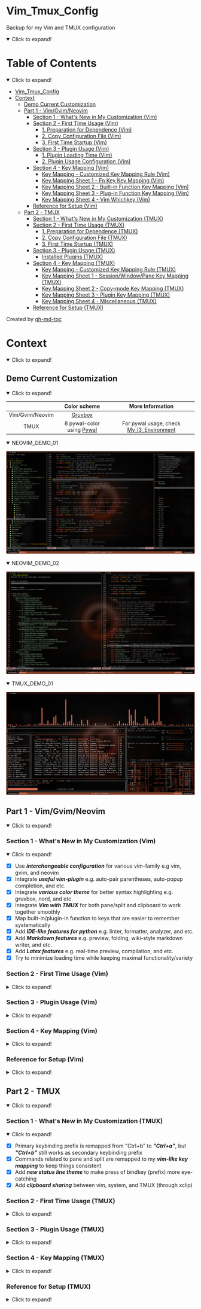 # Vim_Tmux_Config
Backup for my Vim and TMUX configuration

<details open>
<summary>Click to expand!</summary>

Table of Contents
=================
<details open>
<summary>Click to expand!</summary>

* [Vim_Tmux_Config](#vim_tmux_config)
* [Context](#context)
   * [Demo Current Customization](#demo-current-customization)
   * [Part 1 - Vim/Gvim/Neovim](#part-1---vimgvimneovim)
      * [Section 1 - What's New in My Customization (Vim)](#section-1---whats-new-in-my-customization-vim)
      * [Section 2 - First Time Usage (Vim)](#section-2---first-time-usage-vim)
         * [1. Preparation for Dependence (Vim)](#1-preparation-for-dependence-vim)
         * [2. Copy Configuration File (Vim)](#2-copy-configuration-file-vim)
         * [3. First Time Startup (Vim)](#3-first-time-startup-vim)
      * [Section 3 - Plugin Usage (Vim)](#section-3---plugin-usage-vim)
         * [1. Plugin Loading Time (Vim)](#1-plugin-loading-time-vim)
         * [2. Plugin Usage Configuration (Vim)](#2-plugin-usage-configuration-vim)
      * [Section 4 - Key Mapping (Vim)](#section-4---key-mapping-vim)
         * [Key Mapping - Customized Key Mapping Rule (Vim)](#key-mapping---customized-key-mapping-rule-vim)
         * [Key Mapping Sheet 1 - Fn Key Key Mapping (Vim)](#key-mapping-sheet-1---fn-key-key-mapping-vim)
         * [Key Mapping Sheet 2 - Built-in Function Key Mapping (Vim)](#key-mapping-sheet-2---built-in-function-key-mapping-vim)
         * [Key Mapping Sheet 3 - Plug-in Function Key Mapping (Vim)](#key-mapping-sheet-3---plug-in-function-key-mapping-vim)
         * [Key Mapping Sheet 4 - Vim Whichkey (Vim)](#key-mapping-sheet-4---vim-whichkey-vim)
      * [Reference for Setup (Vim)](#reference-for-setup-vim)
   * [Part 2 - TMUX](#part-2---tmux)
      * [Section 1 - What's New in My Customization (TMUX)](#section-1---whats-new-in-my-customization-tmux)
      * [Section 2 - First Time Usage (TMUX)](#section-2---first-time-usage-tmux)
         * [1. Preparation for Dependence (TMUX)](#1-preparation-for-dependence-tmux)
         * [2. Copy Configuration File (TMUX)](#2-copy-configuration-file-tmux)
         * [3. First Time Startup (TMUX)](#3-first-time-startup-tmux)
      * [Section 3 - Plugin Usage (TMUX)](#section-3---plugin-usage-tmux)
         * [Installed Plugins (TMUX)](#installed-plugins-tmux)
      * [Section 4 - Key Mapping (TMUX)](#section-4---key-mapping-tmux)
         * [Key Mapping - Customized Key Mapping Rule (TMUX)](#key-mapping---customized-key-mapping-rule-tmux)
         * [Key Mapping Sheet 1 - Session/Window/Pane Key Mapping (TMUX)](#key-mapping-sheet-1---sessionwindowpane-key-mapping-tmux)
         * [Key Mapping Sheet 2 - Copy-mode Key Mapping (TMUX)](#key-mapping-sheet-2---copy-mode-key-mapping-tmux)
         * [Key Mapping Sheet 3 - Plugin Key Mapping (TMUX)](#key-mapping-sheet-3---plugin-key-mapping-tmux)
         * [Key Mapping Sheet 4 - Miscellaneous (TMUX)](#key-mapping-sheet-4---miscellaneous-tmux)
      * [Reference for Setup (TMUX)](#reference-for-setup-tmux)

Created by [gh-md-toc](https://github.com/ekalinin/github-markdown-toc)

</details>

# Context
<details open>
<summary>Click to expand!</summary>

## Demo Current Customization
<details open>
<summary>Click to expand!</summary>

|                 | Color scheme                                                     | More Information                                                                           |
| :-------------: | :--------------------------------------------------------------: | :----------------------------------------------------------------------------------------: |
| Vim/Gvim/Neovim | [Gruvbox](https://github.com/morhetz/gruvbox)                    |                                                                                            |
| TMUX            | 8 pywal-color using [Pywal](https://github.com/dylanaraps/pywal) | For pywal usage, check [My_I3_Environment](https://github.com/JordanWu1997/I3_Sway_Config) |

<details open>
<summary>NEOVIM_DEMO_01</summary>

![alt text](./demo/NEOVIM_DEMO_01.png "Title")

</details>

<details open>
<summary>NEOVIM_DEMO_02</summary>

![alt text](./demo/NEOVIM_DEMO_02.png "Title")

</details>

<details open>
<summary>TMUX_DEMO_01</summary>

![alt text](./demo/TMUX_DEMO_01.png "Title")

</details>
</details>

## Part 1 - Vim/Gvim/Neovim
<details open>
<summary>Click to expand!</summary>

### Section 1 - What's New in My Customization (Vim)
<details open>
<summary>Click to expand!</summary>

- [x] Use **_interchangeable configuration_** for various vim-family e.g vim, gvim, and neovim
- [x] Integrate **_useful vim-plugin_** e.g. auto-pair parentheses, auto-popup completion, and etc.
- [x] Integrate **_various color theme_** for better syntax highlighting e.g. gruvbox, nord, and etc.
- [x] Integrate **_Vim with TMUX_** for both pane/split and clipboard to work together smoothly
- [x] Map built-in/plugin-in function to keys that are easier to remember systematically
- [x] Add **_IDE-like features for python_** e.g. linter, formatter, analyzer, and etc.
- [x] Add **_Markdown features_** e.g. preview, folding, wiki-style markdown writer, and etc.
- [x] Add **_Latex features_** e.g. real-time preview, compilation, and etc.
- [x] Try to minimize loading time while keeping maximal functionality/variety

</details>

### Section 2 - First Time Usage (Vim)
<details>
<summary>Click to expand!</summary>

#### 1. Preparation for Dependence (Vim)

1. Common Requirement
- __Git__ [for plugin installation]
    ```bash
    #\ For Fedora
    dnf install git
    ```
- __Curl__ [for plugin manager setup]
    ```bash
    #\ For Fedora
    dnf install curl
    ```

2. Requirement for Diverse Vim
- __Vim__
    - version >= __7.0__
    - clipboard option is on (+clipboard) [for sharing system clipboard]
    - python3 option is on (+python3/dyn) [for python completion]
    ```bash
    #\ Check vim version and other options
    vim --version
    ```
- __Gvim__
    - version >= __7.0__
    - gvim already shipped with clipboard and python3 options
    ```bash
    #\ Check gvim version and other options
    vim --version
    ```
- __Neovim__
    - version >= __0.4__
    - neovim already shipped with clipboard and python3 options
    ```bash
    #\ Check nvim version and other options
    nvim --version
    ```
3. Requirement for Python Completion
- __ipython__ (version >= __7.20__) [python consoler]
    ```bash
    #\ Python3
    pip install ipython
    ```
- __jedi__ for jedi [python code analyzer]
    ```bash
    #\ Python3
    pip install jedi
    ```
- __pynvim__ for deoplete neovim plugin usage [python code analyzer]
    ```bash
    #\ Python3
    pip install pynvim
    ```
- __ipdb__ for ipdb [python breakpoint maker]
    ```bash
    #\ Python3
    pip install ipdb
    ```

4. Requirements for Basic Latex Compilation
- __texlive__ [latex suite]
    ```bash
    #\ For Fedora
    dnf install texlive-scheme-basic
    ```

5. Requirements for Latex/Markdown Viewer
- __Web browser with markdown extension__ (e.g. google-chrome, Firefox, and etc.) [for markdown preview]
    ```bash
    #\ For Fedora
    dnf install firefox
    ```
- __PDF viewer__ (e.g. zathura, Okular) [for latex preview]
    ```bash
    #\ For Fedora
    dnf install zathura*
    ```

#### 2. Copy Configuration File (Vim)
- __Vim/Gvim__
    1. copy `vimrc` to `$HOME` (current user's home)
    2. rename `vimrc` to `.vimrc`
    ```bash
    cp vimrc $HOME/.vimrc
    ```
- __Neovim__
    1. copy `vimrc` to `$HOME/.config/nvim` (create one if not exists)
    2. rename `vimrc` to `init.vim`
    ```bash
    mkdir -p $HOME/.config/nvim
    cp vimrc $HOME/.config/nvim/init.vim
    ```

#### 3. First Time Startup (Vim)
- Following installation should start automatically at the first time startup
    1. vim-plug (plug manager) installation via __curl__
        - If not working, try manually install vim-plug (also within this repository)
            ```bash
            #For vim/gvim
            cp -r vim/autoload $HOME/.vim
            #For neovim
            cp -r vim/autoload $HOME/.config/nvim
            ```
    2. vim plugin installation via __vim-plug__
        - If not working, try manually install vim-Plug
            ```bash
            #In vim command line mode
            :Pluginstall
            ```

</details>

### Section 3 - Plugin Usage (Vim)
<details>
<summary>Click to expand!</summary>

#### 1. Plugin Loading Time (Vim)
- Enable too much plugins may slow down your vim. You can check your loading time with following command
- For managing plugins enable/disable, see next section (Plugin usage configuration)
```bash
#For vim/gvim
vim --startuptime /tmp/startup.log FILE_TO_TEST +q && vim /tmp/startup.log
#For neovim
vim --startuptime /tmp/startup.log FILE_TO_TEST +q && vim /tmp/startup.log
```

#### 2. Plugin Usage Configuration (Vim)
for more details, check sections in vimrc

- Plugin usage can be configured in the first section of vimrc
    ```vim
    " ============================================================================
    " Vim and Neovim settings
    " ============================================================================
    " Select vim-plug to load, set GUI color (real color) support, and etc.
    " Assign 0 to disable plug option
    ```
- Detect using neovim or not (automatic detection)
    - Neovim is better for loading tons of plugins
    - Neovim configuration path is different from vim
    ```vim
    " Use vim or neovim (Auto-detect)
    let USING_NEOVIM = has('nvim')
    let USING_VIM = !USING_NEOVIM
    ```
- Check if using vim 8.0 or higher
    - If vim version is less than 8.0, some function is not available (e.g. terminal)
    - Required for
        - [Built-in] terminal mode
        - [Plug-in] vim-polyglot (multi-language support)
        - [Plug-in] ale (multi-languages syntax highlight)
    ```vim
    " Check if vim version >= 8.0 (also for neovim >= 0.5)
    let USING_VIM8 = 1
    ```
- Customize vim color scheme
    - For fancy symbol support, nerd font is needed (check https://github.com/ryanoasis/nerd-fonts )
    - For pywal theme support, pywal is needed (check https://github.com/dylanaraps/pywal ),
      also remember to change the directory path to your $HOME/.cache/wal
    ```vim
    " Customize vim theme (Include colorscheme and statusline)
    let USING_CUSTOMIZED_THEME = 1
    " Fancy symbols (Mainly affect lightline and nerdtree icon)
    let USING_FANCY_SYMBOLS = 1
    " Wal theme support (Xresources colortheme support, check pywal)
    "let USING_WAL_THEME = isdirectory('/home/jordankhwu/.cache/wal')
    let USING_WAL_THEME = 0
    ```
- Extra vim-plug
    - Extra plug for productivity (or enhance vim-built in function)
    - Including
        - [Plug-in] vim-startify (start page for empty buffer)
        - [Plug-in] goyo (distraction-free editor)
        - [Plug-in] limelight (light-off with goyo)
        - [Plug-in] yankring (clipboard history)
        - [Plug-in] vim-peekaboo (vim register viewer/manager)
        - [Plug-in] vim-markbar (vim mark viewer/manager)
        - [Plug-in] vim-easymotion (physical movement)
        - [Plug-in] AutoComplPop (auto completion pop-up)
        - [Plug-in] FixedTaskList (find TODO tag in vim)
        - [Plug-in] vim-hexokinase (hex color code color highlight support)
    ```vim
    " Extra vim-plug (Include easymotion, yankring, autocolpop, and etc.)
    let USING_EXTRA_PLUG = 1
    ```
- Coding tool vim-plug
    - Tools for coding, git, language syntax highlight
    - Including
        - [Plug-in] vim-polyglot (multi-language support)
        - [Plug-in] ale (multi-language syntax highlight)
        - [Plug-in] neoformat (code formatter)
        - [Plug-in] rainbow (pair bracket highlight)
        - [Plug-in] indentLine (indent line indicator)
        - [Plug-in] vim-indent-guides (indent highlight)
        - [Plug-in] vim-indent-object (add indent object to vim)
        - [Plug-in] vim-visual-multi (multiple cursors)
        - [Plug-in] vim-fugitive (git toolbox)
        - [Plug-in] vim-gitgutter (git diff highlight)
    ```vim
    " Coding tools vim-plug (Include syntax support, git function, and etc.)
    let USING_CODING_TOOL_PLUG = 1
    ```
- Python completion vim-plug
    - Tools for python completion
    - Requirements must be satisfied (check python completion preparation at the first session)
    - Including
        - [Plug-in] nvim-yarp (yet another remote plugin framework for neovim)
        - [Plug-in] vim-hug-neovim-rpc (plugin bridge from neovim to vim)
        - [Plug-in] deoplete-jedi (python completion)
        - [Plug-in] jedi-vim (definition and feature finder)
    ```vim
    " Python Completion (Use deoplete and jedi, neovim is recommended to be used)
    let USING_PYTHON_COMPLETION = 1
    " Python that used to install jedi, pynvim and python packages for completion
    let PYTHON_FOR_COMPLETION = '/home/jordankhwu/anaconda3/bin/python'
    ```
- GUI support
    - Functions for external GUI software
    - Requires
        - Latex previewer
        - Markdown previewer
    ```vim
    " Support of external GUI software (e.g. Okular, Google-chrome, and etc.)
    let USING_GUI_SOFTWARE = 1
    " Web browser for markdown preview
    let WEBBROWSER = 'brave-browser'
    ```

</details>

### Section 4 - Key Mapping (Vim)
<details>
<summary>Click to expand!</summary>

#### Key Mapping - Customized Key Mapping Rule (Vim)
<details open>
<summary>Click to expand!</summary>

> _1. Key Mapping should not be much different from the original VIM_
- To make life easier instead of filled up with bloated key mapping
> _2. Every function (motion) should start with a leader key for most of time_
- To prevent conflict with built-in hotkey or other program hotkeys
- In this configuration, leader key is __SPACE__ key
> 3. _Key mapping should be related to the name of the function_
- Make it easier to remember or connect with configuration
- e.g. "wrap toggle" function is mapped to `[Space]`+`[w]`+`[p]`

</details>

#### Key Mapping Sheet 1 - Fn Key Key Mapping (Vim)
<details>
<summary>Click to expand!</summary>

1. Function Key Key Mapping

| VIM-Mode | Key Mapping      | Function                        | Description                      | Note                                              |
| :------: | :--------------: | :-----------------------------: | :------------------------------: | :-----------------------------------------------: |
| N/V      | `[F1]`           | Vim help page                   | Vim help page (help.txt)         | Built-in function                                 |
| N/V      | `[F3]`           | Toggle NerdTree                 | On/Off NerdTree plugin           |                                                   |
| N/V      | `[LK]`+`[F3]`    | NerdTree current file           | Show current file location       |                                                   |
| N/V      | `[F4]`           | Toggle Tagbar                   | On/Off Tagbar plugin             |                                                   |
| N/V      | `[LK]`+`[F4]`    | Markdown/Latex previewer        | Open external Viewer             | Only for .md or .tex file                         |
| N/V      | (`[LK]`)+`[F5]`  | Toggle (Rel)/Abs line number    | On/Off rel/abs line number       |                                                   |
| N/V      | `[F6]`           | Toggle fold column (short-4)    | On/Off fold column (short-4)     | For easier code fold visualization                |
| N/V      | `[LK]`+`[F6]`    | Toggle fold column (long-8)     | On/Off fold column (long-8)      | For easier code fold visualization                |
| N/V      | `[F7]`           | Toggle show line border         | On/Off highlight 79th character  | VIM recommends at most 78 characters for one line |
| N/V      | `[LK]`+`[F7]`    | Toggle show line border         | On/Off highlight 79th column     | VIM recommends at most 78 characters for one line |
| N/V      | `[F8]`           | Toggle highlight comment        | On/Off highlight code comment    | Assign brighter color to comment to highlight it  |
| N/V      | `[LK]`+`[F8]`    | Toggle highlight fold           | On/Off highlight  vim fold       | Assign brighter color to comment to highlight it  |
| N/V      | `[F9]`           | Toggle indent highlight (line)  | On/Off indent highlight (line)   |                                                   |
| N/V      | `[LK]`+`[F9]`    | Toggle indent highlight (block) | On/Off indent highlight (block)  |                                                   |
| N/V      | (`[LK]`)+`[F10]` | (Load)/Save vim layout          | Load/Save vim layout             | Including pane split, folds, and etc.             |
| N/V      | (`[LK]`)+`[F11]` | (Off)/On synchronized cursor    | Off/On synchronized cursor       | Need to execute in every panes to synchronize     |
| N/V      | (`[LK]`)+`[F12]` | (Exit)/Enter terminal mode      | Exit/Enter terminal mode         |                                                   |

</details>

#### Key Mapping Sheet 2 - Built-in Function Key Mapping (Vim)
<details>
<summary>Click to expand!</summary>

1. Arg/Buffer/Tab Key Mapping

| VIM-Mode | Key Mapping                    | Function                        | Description                | Note                                               |
| :------: | :----------------------------: | :-----------------------------: | :------------------------: | :------------------------------------------------: |
| N/V      | `[LK]`+`[b]`+`[a/d/e]`         | Add/Delete/Edit new buffer      | Add/Delete/Edit new buffer | Here b for (b)uffer. Edit action will switch focus |
| N/V      | `[LK]`+`[b]`+`[n/p]`           | Go to next/prev buffer          | Go to next/prev buffer     |                                                    |
| N/V      | `[LK]`+`[a]`+`[a/d/e]`         | Add/Delete/Edit current to args | Add/Delete current to args | Here a for (a)rg. Edit action will switch focus    |
| N/V      | `[LK]`+`[a]`+`[n/p]`           | Go to next/prev arg             | Go to next/prev arg        |                                                    |
| N/V      | `[LK]`+`[t]`+`[a/d/e]`         | Add/Delete/Edit new tab         | Add/Delete new tab         | Here f for (t)ab. Edit action will switch focus    |
| N/V      | `[LK]`+`[t]`+`[n/p]`           | Go to next/prev tab             | Go to next/prev tab        |                                                    |
| N/V      | `[LK]`+`[t]`+`[Shift]`+`[n/p]` | Move tab to next/prev tab       | Move tab to next/prev tab  |                                                    |

2. Split/Window Key Mapping

| VIM-Mode | Key Mapping                          | Function                          | Description                        | Note                                                        |
| :------: | :----------------------------------: | :-------------------------------: | :--------------------------------: | :---------------------------------------------------------: |
| N/V      | `[Ctrl]`+`[w]`+`[s/v]`               | Add new split Horizontal/Vertical | Add new split Horizontal/Vertical  |                                                             |
| N/V      | `[Ctrl]`+`[h/j/k/l]`                 | Move between vim splits           | Move between splits (L/D/U/R)      | With plugin, you can move between TMUX panes and VIM splits |
| N/V      | `[Ctrl]`+`[w]`+`[h/j/k/l]`           | Move between vim splits           | Move between splits (L/D/U/R)      |                                                             |
| N/V      | `[Ctrl]`+`[w]`+`[Shift]`+`[h/j/k/l]` | Move current split (L/D/U/R)      | Move current split (L/D/U/R)       |                                                             |
| N/V      | `[Ctrl]`+`[w]`+`[Shift]`+`[t]`       | Move current split to new tab     | Move current split to new tab      |                                                             |
| N/V      | `[Alt]`+`[h/j/k/l]`                  | Resize current split size         | Resize current split size          |                                                             |
| N/V      | `[Ctrl]`+`[w]`+`[=]`                 | Re-split splits equally           | Re-split splits equally            | Here =(equal sign) for equally split                        |
| N/V      | `[LK]`+`[r]`+`[1/2]`                 | Resize current split to 10/20rows | Resize current split to 10/20 rows | For VIM terminal pane resize                                |

3. Code Folding Key Mapping

| VIM-Mode | Key Mapping             | Function                     | Description                              | Note         |
| :------: | :---------------------: | :--------------------------: | :--------------------------------------: | :----------: |
| N/V      | (`[LK]`)+`[F10]`        | Load/Save layout and folding | Load/Save current split and code folding |              |
| N/V      | `[z]`+`[k/j]`           | Go to Prev/Next folding      | Go to Prev/Next folding                  | Vim built-in |
| N/V      | `[z]`+`[o/c]`           | Open/Close current folding   | Open/Close current folding               | Vim built-in |
| N/V      | `[z]`+`[Shift]`+`[r/m]` | Show/Close all foldings      | Show/Close all foldings                  | Vim built-in |
| V        | `[Shift]`+`[k/j]`       | Move selection block up/down | Move selection block up/down             |              |

4. Diff Mode Key Mapping

| VIM-Mode | Key Mapping          | Function                           | Description                        | Note                                        |
| :------: | :------------------: | :--------------------------------: | :--------------------------------: | :-----------------------------------------: |
| N/V      | `[LK]`+`[d]`+`[s/v]` | Add diff split Horizontal/Vertical | Add diff split Horizontal/Vertical |                                             |
| N/V      | `[Lk]`+`[d]`+`[j/k]` | Jump to next/prev diff             | Jump to next/prev diff             |                                             |
| N/V      | `[Lk]`+`[d]`+`[g]`   | Get diff from neighbor pane        | Get diff from neighbor pane        | Recommend to use with visual mode selection |
| N/V      | `[Lk]`+`[d]`+`[p]`   | Put diff to neighbor pane          | Put diff to neighbor pane          | Recommend to use with visual mode selection |
| N/V      | `[Lk]`+`[d]`+`[u]`   | Update diff                        | Update diff                        |                                             |

5. Spell Mode Key Mapping

| VIM-Mode | Key Mapping              | Function                                   | Description                                | Note                              |
| :------: | :----------------------: | :----------------------------------------: | :----------------------------------------: | :-------------------------------: |
| N/V      | `[LK]`+`[s]`+`[l]`       | Toggle spell mode                          | Toggle spell mode                          | Here sl for (s)pel(l)             |
| N/V      | `[LK]`+`[s]`+`[j/k]`     | Jump to next/prev bad word                 | Jump to prev/next bad word                 |                                   |
| N/V      | `[LK]`+`[s]`+`[a]`+`[g]` | Add word to good word list spell mode      | Add word to good word list spell mode      | Here a for (a)dd, g for (g)ood    |
| N/V      | `[LK]`+`[s]`+`[r]`+`[g]` | Remove word from good word list spell mode | Remove word from good word list spell mode | Here r for (r)emove, g for (g)ood |
| N/V      | `[LK]`+`[s]`+`[a]`+`[b]` | Add word to bad word list spell mode       | Add word to bad word list spell mode       | Here a for (a)dd, b for (b)ad     |
| N/V      | `[LK]`+`[s]`+`[r]`+`[b]` | Remove word from bad word list spell mode  | Remove word from bad word list spell mode  | Here r for (r)emove, b for (b)ad  |

6. Quickfix/Location List Key Mapping

| VIM-Mode | Key Mapping              | Function                                | Description                                 | Note                                 |
| :------: | :----------------------: | :-------------------------------------: | :-----------------------------------------: | :----------------------------------: |
| N        | `[LK]`+`[c/e]`+`[g]`     | call built-in vimgrep/lvimgrep function | search like grep and store results in lists |                                      |
| N        | `[LK]`+`[c/e]`+`[o]`     | toggle quickfix/location list pane      | toggle quickfix/location list pane          | built-in: copen/cclose, lopen/lclose |
| N        | `[LK]`+`[c/e]`+`[j/k]`   | go to next/prev quickfix/location item  | go to next/prev quickfix/location item      | built-in: cnext/cprev, lnext/lprev   |
| N        | `[LK]`+`[c]`+`[d]`       | call cdo for items in quickfix list     | call cdo for items in quickfix list         | like argdo, bdo for args and buffers |

7. Miscellaneous Function Key Mapping

| VIM-Mode | Key Mapping          | Function                          | Description                       | Note                                       |
| :------: | :------------------: | :-------------------------------: | :-------------------------------: | :----------------------------------------: |
| I        | `[k]`+`[j]`          | Esc (escape form insert mode)     | Esc (escape form insert mode)     |                                            |
| N/V      | `[Shift]`+`[k]`      | Search current word in manual     | Search current word in manual     |                                            |
| N/V      | `[Alt]`+`[/]`        | Toggle search highlight           | On/Off search highlight           |                                            |
| N/V      | `[LK]`+`[w]`+`[p]`   | Toggle line wrap                  | On/Off line wrap                  | Here wp for (w)ra(p)                       |
| N/V      | `[LK]`+`[c]`+`[l]`   | Toggle list characters show-up    | On/Off list characters show-up    | Here cl for (c)haracter (l)ist             |
| N/V      | `[LK]`+`[m]`+`[k]`   | Show all vim marks                | Show all vim marks                | Here mk for (m)ar(k)                       |
| N/V      | `[LK]`+`[r]`+`[r]`   | Show all vim registers            | Show all vim registers            | Here re for (r)egiste(r)                   |
| N/V      | `[LK]`+`[a]`+`[b]`   | Show all vim abbreviates          | Show all vim abbreviates          | Here ab for (a)(b)breviate                 |
| N/V      | `[LK]`+`[c]`+`[h/v]` | Toggle Horizontal/Vertical cursor | On/Off Horizontal/Vertical cursor |                                            |
| N/V      | `[LK]`+`[g]`+`[o/i]` | Show all cursor jump              | Show all cursor jump              | `[g/Ctrl]`+`[o/i]` jump backwards/forwards |
| N/V      | `[LK]`+`[g]`+`[;/,]` | Show all file change              | Show all file change              | `[g]`+`[;/,]` go to earlier/later change   |

</details>

#### Key Mapping Sheet 3 - Plug-in Function Key Mapping (Vim)
<details>
<summary>Click to expand!</summary>

1. File/Code Browsing Key Mapping
- Note: Fzf is needed for file browsing

| VIM-Mode | Key Mapping                     | Function                              | Description                           | Note                                    |
| :------: | :-----------------------------: | :-----------------------------------: | :-----------------------------------: | :-------------------------------------: |
| N/V      | `[F3]`                          | Nerdtree Current Files                | Show current file location            |                                         |
| N/V      | `[LK]`+`[F3]`                   | Toggle Nerdtree                       | On/Off NerdTree plugin                |                                         |
| N        | `[s/v]`                         | Open file in split/vsplit pane        | Open file in split/vsplit pane        | In NERDTree pane                        |
| N        | (`[Shift]`)+`[t]`               | Open file in new tab (silently)       | Open file in new tab (silently)       | In NERDTree pane                        |
| N        | `[g]`+`[s/v]`                   | Preview file in split/vsplit pane     | Preview file in split/vsplit pane     | In NERDTree pane                        |
| N        | `[c]`+`[d]`                     | Change pwd to selected location       | Change pwd to selected location       | In NERDTree pane                        |
| N        | `[Shift]`+`[c]`+`[Shift]`+`[d]` | Change tree root to selected location | Change tree root to selected location | In NERDTree pane                        |
| N        | (`[Shift]`)+`[o/x]`             | Open/Close folds (recursively)        | Open/Close folds (recursively)        | In NERDTree pane                        |
| N/V      | `[LK]`+`[F4]`                   | Toggle Tagbar                         | On/Off Tagbar plugin                  |                                         |
| N        | `[p]`                           | Preview tags within Tagbar            | Preview tags within Tagbar            | In Tagbar pane                          |
| N        | `[d]`                           | Show definition of tags               | Show definition of tags               | In Tagbar pane                          |
| N        | `[o]``                          | Toggle folds                          | Toggle folds                          | In Tagbar pane                          |
| N        | `[LK]`+`[f]`+`[f]`+`[s]`        | List files under input directory      | List files under input directory      |                                         |
| N        | `[LK]`+`[f]`+`[l]`+`[c]`        | Locate files matched input            | Locate files matched input name       | Use system locate command               |
| N        | `[LK]`+`[f]`+`[r]`+`[g]`        | Find files with input pattern         | Find files matched input pattern      | Use system ripgrep command              |
| N        | `[LK]`+`[f]`+`[f]`+`[t]`        | Select file type for current file     | Select file type for current file     |                                         |
| N        | `[LK]`+`[f]`+`[c]`+`[d]`        | Show all command in vim now　         | Show all command in vim now           | 　                                      |
| N        | `[LK]`+`[f]`+`[n]`+`[m]`        | Show all normal mode mapping          | Show all normal mode mapping          |                                         |
| N        | `[LK]`+`[f]`+`[h]`+`[t]`        | Show all helptags in vim-help         | Show all helptags in vim-help         |                                         |
| N        | `[LK]`+`[f]`+`[q]`+`[f]`        | Show build-in quickfix list           | Show build-in quickfix list           | vim quickfix list                       |
| N        | `[LK]`+`[f]`+`[l]`+`[l]`        | Show build-in location list           | Show build-in location list           | vim location list                       |
| N        | `[LK]`+`[f]`+`[c]`+`[l]`        | Show build-in change list             | Show build-in change list             | `./vim/patch/fzf_patch.vim` is required |
| N        | `[LK]`+`[f]`+`[j]`+`[l]`        | Show build-in jump list               | Show build-in jump list               | `./vim/patch/fzf_patch.vim` is required |

2. Python Coding Key Mapping
- Note: Jedi is needed for python code analysis (Check https://github.com/davidhalter/jedi )
- Note: All below functions only work in .py files

| VIM-Mode | Key Mapping                  | Function                      | Description                       | Note                        |
| :------: | :--------------------------: | :---------------------------: | :-------------------------------: | :-------------------------: |
| N/V      | `[Shift]`+`[k]`              | Search current word in doc    | Search current word in python doc |                             |
| N/V      | `[LK]`+`[p]`+`[n]`           | Find current word occurrences | Find current word occurrences     | Here p for (p)ython         |
| N/V      | `[LK]`+`[p]`+`[a]`           | Find current word assignment  | Find current word assignment      |                             |
| N/V      | `[LK]`+`[p]`+`[d]`           | Show current word definition  | Show current word definition      |                             |
| N/V      | `[LK]`+`[p]`+`[m]`           | Show current word init.py     | Show current word init.py         |                             |
| N/V      | `[LK]`+`[p]`+`[Shift]`+`[m]` | Show input module init.py     | Show input module init.py         |                             |
| N        | `[LK]`+`[p]`+`[i]`           | Run isort formatter           | Run isort formatter (modules)     | isort needs to be installed |
| N        | `[LK]`+`[p]`+`[y]`           | Run yapf formatter            | Run yapf formatter (PEP8)         | yapf needs to be installed  |

3. Miscellaneous Function Key Mapping
- Useful tool (Note: startup by default)

| VIM-Mode | Key Mapping                   | Function                        | Description                           | Note                      |
| :------: | :---------------------------: | :-----------------------------: | :-----------------------------------: | :-----------------------: |
| N/V      | `[LK]`+`[c]`+`[c/y]`          | Comment (and copy) current line | Comment (and copy) current line       | NerdCommenter             |
| N/V      | `[LK]`+`[c]`+`[u]`            | Uncomment current line          | Uncomment current line                | NerdCommenter             |
| N/V      | `[LK]`+`[Shift]`+`["]`        | Select vim pane                 | Select vim pane in tabs and splits    | vim-choosewin             |
| N/V      | `[LK]`+`[z]`                  | Toggle maximize current split   | On/Off maximize current split         | vim-maximizer             |
| N/V      | `[Ctrl]`+`[w]`+`[z]`          | Toggle maximize current split   | On/Off maximize current split         | vim-maximizer             |
| N/V      | `[y]`+`[s]`+`[a]`+`[w]`+`["]` | Add wrapped quotation/bracket   | From word to "word"                   | vim-surrounder            |
| N/V      | `[d]`+`[s]`+`[a]`+`[w]`+`["]` | Del wrapped quotation/bracket   | From "word" to word                   | vim-surrounder            |
| N/V      | `[c]`+`[s]`+`[']`+`["]`       | Change quotation/bracket        | From 'word' to "word"                 | vim-surrounder            |
| N/V/I    | `[LK]`+`[`]`                  | Toggle auto-completion pop-up   | On/Off auto-completion pop-up         | autocomplpop              |
| N/V/I    | `[Alt]`+`[']`                 | Toggle auto-pair                | On/Off auto-pair quotation/bracket    | auto-pairs                |
| N/V/I    | `[Alt]`+`[;]`                 | Jump to next pairs              | Jump to next paired quotation/bracket | auto-pairs                |
| I        | `[Alt]`+`[w]`                 | Auto-pair fastwrap              | Auto-pair fastwrap current pairs      | Example: ()test -> (test) |
| N        | `[LK]`+`[v]`+`[w]`            | Open vimwiki index page         | Open vimwiki index page               | vimwiki                   |
| N        | `[LK]`+`[v]`+`[i]`            | Open vimwiki diary index page   | Open vimwiki diary index page         | vimwiki                   |
| N/V      | `[LK]`+`[c]`+`[w]`            | Highlight current word          | Highlight current word and its twins  | vim-current-word          |

- Extra plug (Note: "let using_extra_plug = 1" must be set in vimrc)

| VIM-Mode | Key Mapping        | Function                     | Description                  | Note           |
| :------: | :----------------: | :--------------------------: | :--------------------------: | :------------: |
| N        | `[LK]`+`[h/j/k/l]` | Quick move in four direction | Quick move in four direction | vim-easymotion |
| N        | `[LK]`+`[/]`       | Search and then move         | Search and then move         | vim-easymotion |
| N/V      | `[LK]`+`[y]`+`[s]` | Show yank history            | Show yank history            | yankring       |
| N/V      | `[y]`+`[n/p]`      | Paste next/prev clipped item | Paste next/prev clipped item | yankring       |
| N/V      | `[LK]`+`[g]`+`[y]` | Distraction-free mode        | Distraction-free mode        | goyo           |

- Coding tool (Note: "let using_coding_tool_plug = 1" must be set in vimrc)

| VIM-Mode | Key Mapping                           | Function                        | Description                                        | Note                                                          |
| :------: | :-----------------------------------: | :-----------------------------: | :------------------------------------------------: | :-----------------------------------------------------------: |
| N        | `[Alt]`+`[n]`                         | Enter visual-multi mode         | Enter visual-multi mode with selected word         | Press n to next word; q to ignore word, Q to erase word mark  |
| N        | `[Alt]`+`[a]`                         | Enter visual-multi mode         | Enter visual-multi mode with all selected word     | Press n to next word; q to ignore word, Q to erase word mark  |
| N        | `[Alt]`+`[Shift]`+`[j/k]`             | Add vertical multi-cursor       | Enter visual-multi mode and add vertical cursor    |                                                               |
| N/V      | `[LK]`+`[e]`+`[l]`                    | Toggle ALE                      | On/Off ALE                                         | Enabled at startup for code files. Here e for al(e)           |
| N/V      | `[LK]`+`[e]`+`[j/k]`                  | Go to Next/Prev ALE linter hint | Go to Next/Prev ALE linter hint                    | Here e for al(e)                                              |
| N/V      | `[LK]`+`[g]`+`[g]`                    | Toggle GitGutter                | On/Off GitGutter                                   | Disabled at startup                                           |
| N/V      | `[LK]`+`[g]`+`[h]`+`[s/l/n]`          | Toggle GitGutter highlight      | Toggle GitGutter highlight symbol/line/line number |                                                               |
| N/V      | `[LK]`+`[g]`+`[j/k]`                  | Go to Next/Prev git hunks       | Go to Next/Prev git hunks                          | Hunk means changed block                                      |
| N/V      | `[LK]`+`[g]`+`[Shift]`+`[p]`          | Hunk preview (before changed)   | Hunk preview (before changed)                      | Here p for (p)review                                          |
| N/V      | `[LK]`+`[g]`+`[Shift]`+`[f]`          | Fold all unchanged lines        | Fold all unchanged lines                           |                                                               |
| N/V      | `[LK]`+`[g]`+`[Shift]`+`[s]`          | Stage current hunk              | Stage current hunk                                 | Here s for (s)tage                                            |
| N/V      | `[LK]`+`[g]`+`[Shift]`+`[u]`          | Restore current hunk            | Restore current hunk                               | Like vim undo                                                 |
| N/V      | `[LK]`+`[g]`+`[s]`                    | Summary of current git repo     | Summary of current git repo                        | Here s for (s)ummary                                          |
| N/V      | `[LK]`+`[g]`+(`[Shift]`)+`[d]`        | Git diff (all unstaged files)   | Git diff (all unstaged files)                      |                                                               |
| N/V      | `[LK]`+`[g]`+(`[Shift]`)+`[a]`        | Git add (all unstaged files)    | Git add (all unstaged files)                       |                                                               |
| N/V      | `[LK]`+`[g]`+(`[Shift]`)+`[c]`        | Git commit all staged files     | Git commit all staged files)                       |                                                               |
| N/V      | `[LK]`+`[g]`+`[Shift]`+`[b]`          | Git blame current file          | Git blame current file                             |                                                               |

</details>

#### Key Mapping Sheet 4 - Vim Whichkey (Vim)
<details>
<summary>Click to expand!</summary>

- Most leader key related key mapping is mapped by which-key plugins which will show useful hints when leader key
and following keys are pressed. Table below includes some frequently used key mappings.

| `[LK]` + | Function    | Description     |
| :------: | :---------: | :-------------: |
| `a`      | Arg         | Built-in arg    |
| `b`      | Buffer      | Built-in buffer |
| `c`      | Commenter   | Commenter       |
| `d`      | Diff        | Built-in diff   |
| `e`      | Ale         | Linter          |
| `f`      | Fzf         | File-browser    |
| `g`      | Git         |                 |
| `m`      | Mark/Manual | Built-in mark   |
| `p`      | Python      |                 |
| `s`      | Spell       | Built-in spell  |
| `t`      | Tab         | Built-in tab    |
| `v`      | Vim-wiki    | Note-taking     |
| `y`      | Yank        | Yank manager    |
| `s`+`l`  | Statusline  | Status line     |
| `c`+`s`  | Colorscheme | Color scheme    |

</details>
</details>

### Reference for Setup (Vim)
<details>
<summary>Click to expand!</summary>

- http://fisadev.github.io/fisa-vim-config/
- http://www.viemu.com/a_vi_vim_graphical_cheat_sheet_tutorial.html
- https://github.com/ryanoasis/nerd-fonts/
- https://github.com/sbdchd/Neoformat
- https://github.com/amix/vimrc/blob/master/vimrcs/basic.vim
- https://vim.wikia.com/wiki/Disable_beeping
- https://blog.gtwang.org/useful-tools/how-to-use-vim-as-a-hex-editor/
- https://github.com/junegunn/vim-plug
- https://krehwell.com/blog/Open%20Markdown%20Previewer%20Through%20Vim
- https://github.com/shengjunlin/vimrc
- http://nadypan.blogspot.com/2014/01/vim-fold.html
- https://github.com/yangyangwithgnu/use_vim_as_ide
- https://factorpad.com/tech/vim-cheat-sheet.html#structure
- https://github.com/wsdjeg/vim-galore-zh_cn
- https://github.com/mhinz/vim-galore
- https://ahuigo.github.io/b/vim/vim-var#/
- https://learnvimscriptthehardway.stevelosh.com/chapters/24.html
- https://gist.github.com/EinfachToll/9071573
- https://www.youtube.com/watch?v=E-ZbrtoSuzw&t=1s
- https://vim.rtorr.com/
- https://vimtricks.com/p/50-useful-vim-commands/

</details>
</details>

## Part 2 - TMUX
<details open>
<summary>Click to expand!</summary>

### Section 1 - What's New in My Customization (TMUX)
<details open>
<summary>Click to expand!</summary>

- [x] Primary keybinding prefix is remapped from "Ctrl+b" to **_"Ctrl+a"_**, but **_"Ctrl+b"_** still works as secondary keybinding prefix
- [x] Commands related to pane and split are remapped to my **_vim-like key mapping_** to keep things consistent
- [x] Add **_new status line theme_** to make press of bindkey (prefix) more eye-catching
- [x] Add **_clipboard sharing_** between vim, system, and TMUX (through xclip)

</details>

### Section 2 - First Time Usage (TMUX)
<details>
<summary>Click to expand!</summary>

#### 1. Preparation for Dependence (TMUX)

1. Common Requirement
- __Git__ [for TMUX plugin manager setup]
```bash
#For Fedora
dnf install git
```
- __Powerline__ [powerline support for TMUX status line ]
```bash
#\ For Fedora
dnf install powerline
dnf install tmux-powerline
```

#### 2. Copy Configuration File (TMUX)
- version >= __2.0__
```bash
#Check TMUX version
tmux -V
```

1. Copy Configuration File
- __TMUX__
    1. copy `tmux.conf` to $HOME (current user's home)
    2. rename `tmux.conf` to `.tmux.conf`
    ```bash
    cp tmux.conf $HOME/.tmux.conf
    ```

#### 3. First Time Startup (TMUX)
- At first time startup, we need to install TMUX plugin manager, load configuration file and install plugins
    1. TMUX plugin manager (TPM) installation
    ```bash
    #In terminal
    git clone https://github.com/tmux-plugins/tpm $HOME/.tmux/plugins/tpm
    ```
    2. Load configuration file
    ```bash
    #Open TMUX in terminal
    tmux
    #In TMUX, press ctrl+b to enter command mode
    #In command mode
    source-file ~/.tmux.conf
    ```
    3. Install plugins
        - Press "Ctrl+Space", then "I"
        - Plugin manager should start installation automatically

</details>

### Section 3 - Plugin Usage (TMUX)
<details>
<summary>Click to expand!</summary>

#### Installed Plugins (TMUX)
- [Plug-in] tmux-prefix-highlight (prefix/mode indicator for status line)
- [Plug-in] tmux-pop (flash when change focus to different pane)
- [Plug-in] tmux-sidebar (nerdtree-like file tree for TMUX)
- [Plug-in] tmux-sessionist (make create/kill session ability easier to use)
- [Plug-in] tmux-resurrect (save TMUX layout, and restore after restart TMUX)
- [Plug-in] tmux-continuum (auto-save, auto-load for tmux-resurrect)
- [Plug-in] vim-tmux-navigator (move between vim and tmux pane seamlessly)
- [Plug-in] tmux-copycat (enhanced TMUX search)
- [Plug-in] tmux-yank (share TMUX clipboard with system clipboard)
- [Plug-in] tmux-open (open TMUX context easily in TMUX copy mode)
- [Plug-in] tmux-logging (logging and screen capturing for TMUX)

</details>

### Section 4 - Key Mapping (TMUX)
<details>
<summary>Click to expand!</summary>

#### Key Mapping - Customized Key Mapping Rule (TMUX)
<details open>
<summary>Click to expand!</summary>

> _1. Key mapping should not be much different from the original TMUX_
- To make life easier instead of filled up with bloated key mapping
> _2. Key mapping should start with bindkey_
- Though more keys is needed, but this can prevent key conflict with other applications
> _3. Window related operations should be mapped related to `[Shift]`+`[']`_
- To make it consistent within TMUX
> _4. Session related operations should be mapped related to `[Alt]`+`[']`_
- To make it consistent within TMUX

</details>

#### Key Mapping Sheet 1 - Session/Window/Pane Key Mapping (TMUX)
<details open>
<summary>Click to expand!</summary>

- Session

| TMUX-Mode | Key Mapping                 | Function                         | Description                        | Note                                                   |
| :-------: | :-------------------------: | :------------------------------: | :--------------------------------: | :----------------------------------------------------: |
| Normal    | `[BK]`+`[Shift]`+`[4]`      | Rename current session           | Rename current session             | `[$]`                                                  |
| Normal    | `[BK]`+`[s]`                | Show all TMUX sessions           | Show all TMUX sessions             |                                                        |
| Normal    | `[BK]`+`[Alt`+`[c]`         | Create new session               | Create new session                 | tmux-sessionist                                        |
| Normal    | `[BK]`+`[Alt]`+`[x]`        | Kill current session             | Kill current session               | tmux-sessionist; Default key is `[BK]`+`[&]`           |
| Normal    | `[BK]`+`[Shift]`+`[9/0]`    | Move to prev/next session        | Move to prev/next session          | `(` / `)`                                              |
| Normal    | `[BK]`+`[Alt]`+`[Backtick]` | Switch to last session           | Switch to last session             | tmux-sesionist; Default key is `[BK]`+`[Shift]`+`[l]`  |
| Normal    | `[BK]`+`[k/j]`              | Move to prev/next session        | Move to prev/next session          |                                                        |
| Normal    | `[BK]`+`[Alt]`+`[t]`        | Merge session to another session | Move all window to another session |                                                        |

- Window

| TMUX-Mode | Key Mapping                     | Function                         | Description                     | Note                                  |
| :-------: | :-----------------------------: | :------------------------------: | :-----------------------------: | :-----------------------------------: |
| Normal    | `[BK]`+`[Number]`               | Move to window (number)          | Move to window (number)         |                                       |
| Normal    | `[BK]`+`["]`                    | Move to window index             | Move to window index            | Default key is `[BK]`+`[']`           |
| Normal    | `[BK]`+`[,]`                    | Rename current window            | Rename current session          |                                       |
| Normal    | `[BK]`+`[w]`                    | Show all windows                 | Show all windows                |                                       |
| Normal    | `[BK]`+`[Shift]`+`[c]`          | Create new window                | Create new window               | Default key is `[BK]`+`[c]`           |
| Normal    | `[BK]`+`[Shift]`+`[x/7]`        | Kill current window              | Kill current window             | Default key is `[BK]`+`[Shift]`+`[7]` |
| Normal    | `[BK]`+`[Ctrl]`+`[Shift]`+`[x]` | Kill all other windows           | Kill all other windows          |                                       |
| Normal    | `[BK]`+`[Shift]`+`[Backtick]`   | Switch to last window            | Switch to last window           | Default key is `[BK]`+`[l]`           |
| Normal    | `[BK]`+`[h/l]`                  | Move to next/prev window         | Move to next/prev window        |                                       |
| Normal    | `[BK]`+`[Shift]`+`[h/l]`        | Swap window to prev/next window  | Swap window to prev/next window |                                       |

- Pane

| TMUX-Mode | Key Mapping                | Function                              | Description                           | Note                                                              |
| :-------: | :------------------------: | :-----------------------------------: | :-----------------------------------: | :---------------------------------------------------------------: |
| Normal    | `[BK]`+`[Tab]`             | Show all panes                        | Show all panes                        |                                                                   |
| Normal    | `[BK]`+`[Shift]`+`[\]`     | Split pane horizontally               | Split pane horizontally               | Default key is `[BK]`+`[Shift]`+`[5]` (`[%]`)                     |
| Normal    | `[BK]`+`[Shift]`+`[-]`     | Split pane vertically                 | Split pane vertically                 | Default key is `[BK]`+`[Shift]`+`[']` (`["]`)                     |
| Normal    | `[BK]`+`[Alt]`+`[\]`       | Split pane horizontally (full window) | Split pane horizontally (full window) |                                                                   |
| Normal    | `[BK]`+`[Alt]`+`[-]`       | Split pane vertically (full window)   | Split pane vertically (full window)   |                                                                   |
| Normal    | `[BK]`+`[q/']`             | Move to pane (number)                 | Move to pane (number)                 | Pane number shows on pane                                         |
| Normal    | `[Ctrl]`+`[h/j/k/l]`       | Move to pane (L/D/U/R)                | Move to pane (L/D/U/R)                | vim-tmux-navigator                                                |
| Normal    | `[BK]`+`[n/p]`             | Move to pane next/previous            | Move to pane next/previous            | Default key is `[BK]`+`[n/p]` next/prev window                    |
| Normal    | `[BK]`+`[t]`+`[h/v]`       | Move marked pane to current window    | Move marked pane to current window    | tmux-sessionist; pane to move must be marked (`[BK]`+`[m]`) first |
| Normal    | `[BK]`+`[Backtick]`        | Switch to last pane                   | Switch to last pane                   | Default key is `[BK]`+`[;]`                                       |
| Normal    | `[BK]`+`[Shift]`+`[j/k]`   | Swap pane to prev/next pane           | Swap pane to prev/next pane           |                                                                   |
| Normal    | `[BK]`+`[Shift]`+`[n/p]`   | Rotate pane anti-clock/clock wisely   | Rotate pane (anti-clock/clock)wisely  | Default key is `[BK]`+`[Ctrl/Alt]`+`[o]`                          |
| Normal    | `[BK]`+`[Space]`           | Toggle pane layout                    | Toggle pane layout                    |                                                                   |
| Normal    | `[BK]`+`[Alt]`+`[h/j/k/l]` | Resize pane to (L/D/U/R)              | Resize pane to (L/D/U/R)              |                                                                   |

</details>

#### Key Mapping Sheet 2 - Copy-mode Key Mapping (TMUX)
<details open>
<summary>Click to expand!</summary>

| TMUX-Mode | Key Mapping            | Function                      | Description                   | Note                               |
| :-------: | :--------------------: | :---------------------------: | :---------------------------: | :--------------------------------: |
| Normal    | `[BK]`+`[;]`           | Enter copy mode               | Enter copy mode               |                                    |
| Normal    | `[BK]`+`[]]`           | Paste selected contents       | Paste selected contents       |                                    |
| Normal    | `[BK]`+`[Shift]`+`[3]` | Show all buffer list          | Show all buffer list          | `[#]`                              |
| Normal    | `[BK]`+`[=]`           | Paste from buffer list        | Paste from buffer list        | press `[e]` to edit with `$EDITOR` |
| Normal    | `[BK]`+`[/]`           | Search and select pattern     | Search and select pattern     | tmux-copy-cat                      |
| Normal    | `[BK]`+`[Shift]`+`[t]` | Show time in copy mode        | Show time in copy mode        |                                    |
| Copy      | `[v/Space]`            | Start selection               | Start selection               | TMUX built-in clock                |
| Copy      | `[Ctrl]`+`[v]`         | Vim-like block selection      | Vim-like block selection      |                                    |
| Copy      | `[Shift]`+`[v]`        | Vim-like line selection       | Vim-like line selection       |                                    |
| Copy      | `[y]`                  | Vim-like yank selected region | Vim-like yank selected region |                                    |
| Copy      | `[;/q/Enter]`          | Quit copy mode                | Quit copy mode                |                                    |

</details>

#### Key Mapping Sheet 3 - Plugin Key Mapping (TMUX)
<details open>
<summary>Click to expand!</summary>

| TMUX-Mode | Key Mapping            | Function                      | Description                               | Note           |
| :-------: | :--------------------: | :---------------------------: | :---------------------------------------: | :------------: |
| Normal    | `[BK]`+`[Shift]`+`[i]` | Install plugins               | Install plugins                           | tpm            |
| Normal    | `[BK]`+`[Shift]`+`[u]` | Update plugins                | Update plugins                            | tpm            |
| Normal    | `[BK]`+`[Shift]`+`[i]` | Uninstall plugins             | Uninstall plugins                         | tpm            |
| Normal    | `[BK]`+`[F3]`          | Sidebar file-tree             | Sidebar file-tree                         | tmux-sidebar   |
| Normal    | `[BK]`+`[Alt]`+`[s/r]` | Save/Load current session     | Save/Load current session                 | tmux-resurrect |
| Normal    | `[BK]`+`[Alt]`+`[d]`   | Search for digit              | Enter copy mode and search for digit      | tmux-copycat   |
| Normal    | `[BK]`+`[Alt]`+`[f]`   | Search for file               | Enter copy mode and search for file       | tmux-copycat   |
| Normal    | `[BK]`+`[Alt]`+`[g]`   | Search for git                | Enter copy mode and search for git        | tmux-copycat   |
| Normal    | `[BK]`+`[Alt]`+`[v]`   | Search for hash value         | Enter copy mode and search for hash value | tmux-copycat   |
| Normal    | `[BK]`+`[Alt]`+`[i]`   | Search for IP                 | Enter copy mode and search for IP         | tmux-copycat   |
| Normal    | `[BK]`+`[Alt]`+`[w]`   | Search for URL                | Enter copy mode and search for URL        | tmux-copycat   |
| Normal    | `[BK]`+`[y]`           | Copy current line             | Copy current line                         | tmux-yank      |
| Normal    | `[BK]`+`[Shift]`+`[y]` | Copy current directory        | Copy current directory                    | tmux-yank      |
| Copy      | `[BK]`+`[o]`           | Open selected with `$EDITOR`  | Open selected with `$EDITOR`              | tmux-open      |
| Copy      | `[BK]`+`[Shift]`+`[o]` | Open selected with `xdg-open` | Open selected with `xdg-open`             | tmux-open      |

</details>

#### Key Mapping Sheet 4 - Miscellaneous (TMUX)
<details open>
<summary>Click to expand!</summary>

| TMUX-Mode | Key Mapping                     | Function                                     | Description                                  | Note                                         |
| :-------: | :-----------------------------: | :------------------------------------------: | :------------------------------------------: | :------------------------------------------: |
| Normal    | `[BK]`+`[Shift]`+`[/]`          | Show all TMUX key mapping                    | Show all TMUX key mappings                   |                                              |
| Normal    | `[BK]`+`[Shift]`+`[b]`          | Toggle TMUX status line                      | Toggle TMUX status line                      |                                              |
| Normal    | `[BK]`+(`[Alt]`)+`[b]`          | Set status line position (bottom)/top/bottom | Set status line position (bottom)/top/bottom |                                              |
| Normal    | `[BK]`+`[b]`                    | Toggle TMUX borderline                       | Toggle TMUX borderline                       |                                              |
| Normal    | `[BK]`+`[Shift]`+`[r]`          | Reload TMUX configuration                    | Reload TMUX configuration                    | Run (source) `$HOME/.tmux.conf` file         |
| Normal    | `[BK]`+`[a]`                    | Clear pane output                            | Clear pane output                            | Act like Ctrl-l in terminal                  |
| Normal    | `[BK]`+`[Ctrl]`+`[j]`           | Send Ctrl+j to terminal                      | Send Ctrl+j to terminal                      | Ctrl+j is alternative enter for shell        |
| Normal    | `[BK]`+`[Ctrl]`+`[h]`           | Send Ctrl+h to terminal                      | Send Ctrl+h to terminal                      | Ctrl+h is alternative backspace for shell    |
| Normal    | `[BK]`+`[Ctrl]`+`[k]`           | Send Ctrl+k to terminal                      | Send Ctrl+k to terminal                      | Ctrl+k is to delete to end of line for shell |
| Normal    | `[BK]`+`[Ctrl]`+`[l]`           | Send Ctrl+l to terminal                      | Send Ctrl+l to terminal                      | Ctrl+l is to clear pane output for shell     |
| Normal    | `[BK]`+`[Ctrl]`+`[Shift]`+`[l]` | Clear scrollback history                     | Clear TMUX scrollback history                |                                              |
| Normal    | `[BK]`+`[Ctrl]`+`[s]`           | Toggle pane input synchronization            | Toggle pane input synchronization            | Synchronize input for all panes              |
| Normal    | `[BK]`+`[Shift]`+`[m]`          | Toggle mouse usage                           | Toggle mouse usage                           | Mouse usage support                          |
| Normal    | `[BK]`+`[m]`                    | Mark current pane                            | Mark current pane                            | Mark pane for following usage                |
| Normal    | `[BK]`+`[Shift]`+`[;]`          | Swap current pane with marked pane           | Swap current pane with marked pane           | Target pane must be marked first             |
| Normal    | `[BK]`+`[Alt]`+`[Shift]`+`[;]`  | Move marked pane to current window           | Move marked pane to current window           | Move (merge) marked pane to current window   |

</details>
</details>

### Reference for Setup (TMUX)
<details>
<summary>Click to expand!</summary>

- https://leanpub.com/the-tao-of-tmux/read#config
- https://github.com/powerline/powerline
- https://github.com/erikw/tmux-powerline
- https://github.com/tmux-plugins/tmux-resurrect
- https://github.com/tmux-plugins/tmux-sidebar
- https://github.com/tmux-plugins/tmux-yank
- https://github.com/tmux-plugins/tmux-logging
- https://github.com/tmux-plugins/tmux-copycat
- https://github.com/g6ai/dotfiles/tree/master/tmux
- https://danielmiessler.com/study/tmux/
- https://leimao.github.io/blog/Tmux-Tutorial/
- https://github.com/rothgar/awesome-tmux
- https://arcolinux.com/everything-you-need-to-know-about-tmux-status-bar/
- https://b9532026.wordpress.com/2020/12/01/%E5%BC%B7%E5%8C%96tmux%E6%93%8D%E4%BD%9C/
- https://github.com/tmux-plugins/tmux-prefix-highlight
- https://tao-of-tmux.readthedocs.io/zh_CN/latest/manuscript/09-status-bar.html
- https://gist.github.com/markandrewj/ead05ebc20f3968ec07e
- https://github.com/tmux-plugins/tpm
- https://github.com/samoshkin/tmux-config/blob/master/tmux/tmux.conf
- https://github.com/gotbletu/dotfiles_v2/blob/master/normal_user/tmux/.tmux.conf

</details>
</details>
</details>
</details>
</details>
</details>
